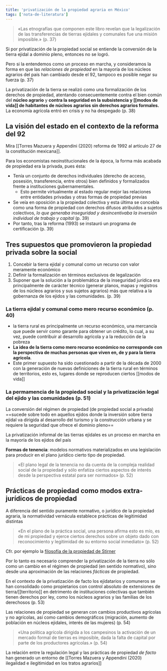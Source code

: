 ```yaml
---
title: 'privatización de la propiedad agraria en México'
tags: ['nota-de-literatura']
---
```


>«Las etnografías que componen este libro revelan que la legalización de las transferencias de tierras ejidales y comunales fue una misión imposible.» (p. 37)

Si por privatización de la propiedad social se entiende la conversión de la tierra ejidal a dominio pleno, entonces no se logró.

Pero si la entendemos como un proceso en marcha, y consideramos la forma en que las *relaciones de propiedad* en la mayoría de los núcleos agrarios del país han cambiado desde el 92, tampoco es posible negar su fuerza (p. 37)

La privatización de la tierra se realizó como una formalización de los derechos de propiedad, atentando consecuentemente contra el bien común del **núcleo agrario** y **contra la seguridad en la subsistencia y [[modos de vida]] de habitantes de núcleos agrarios sin derechos agrarios formales.**  La economía agrícola entró en crisis y no ha despegado (p. 38)

## La visión del estado en el contexto de la reforma del 92

Mira [[Torres Mazuera y Appendini (2020) reforma de 1992 al artículo 27 de la constitución mexicana]].

Para los economistas neoinstitucionales de la época, la forma más acabada de propiedad era la privada, pues ésta:

- Tenía un conjunto de derechos individuales (derecho de acceso, posesión, transferencia, entre otros) bien definidos y formalizados frente a instituciones gubernamentales.
    - Esto permite virtualmente al estado regular mejor las relaciones entre entidades privadas y otras formas de propiedad previas
- Se veía en oposición a la propiedad colectiva y esta última se concebía como una forma de propiedad con derechos difusos atribuidos a sujetos colectivos, *lo que generaba inseguridad y desincentivaba la inversión individual de trabajo y capital* (p. 39)
- Por tanto, tras la reforma  (1993) se instauró un programa de certificación (p. 39)

## Tres supuestos que promovieron la propiedad privada sobre la social

1. Concebir la tierra ejidal y comunal como un recurso con valor meramente económico
2. Definir la formalización en términos exclusivos de legalización
3. Suponer que la solución a la problemática de la inseguridad jurídica era principalmente de carácter técnico (generar planos, mapas y registros de los núcleos agrarios y sus sujetos agrarios) más que relativa a la gobernanza de los ejidos y las comunidades. (p. 39)

### La tierra ejidal y comunal como mero recurso económico (p. 40)

- la tierra rural es principalmente un recurso económico, una mercancía que puede servir como garante para obtener un crédito, lo cual, a su vez, puede contribuir al desarrollo agrícola y a la reducción de la pobreza
- **La idea de la tierra como mero recurso económico no corresponde con la perspectiva de muchas personas que viven en, de y para la tierra agrícola**.
- Este primer supuesto ha sido cuestionado a partir de la década de 2000 con la generación de nuevas definiciones de la tierra rural en términos de territorios, esto es, lugares donde se reproducen ciertos [[modos de vida]]


### La permamencia de la propiedad social y la privatización legal del ejido y las comunidades (p. 51)

La conversión del régimen de propiedad (de propiedad social a privada) ==sucede sobre todo en aquellos ejidos donde la inversión sobre tierra ejidal va dirigida al desarrollo del turismo y la construcción urbana y se requiere la seguridad que ofrece el dominio pleno==

La privatización informal de las tierras ejidales es un proceso en marcha en la mayoría de los ejidos del país

**Formas de tenencia**: modelos normativos materializados en una legislación para producir en el plano jurídico cierto tipo de propiedad.

>«El plano legal de la tenencia no da cuenta de la compleja realidad social de la propiedad y sólo enfatiza ciertos aspectos de interés desde la perspectiva estatal para ser normados» (p. 52)

## Prácticas de propiedad como modos extra-jurídicos de propiedad

A diferencia del sentido puramente normativo, o jurídico de la propiedad agraria, la normatividad vernácula establece prácticas de legitimidad distintas

>«En el plano de la práctica social, una persona afirma esto es mío, es de mi propiedad y ejerce ciertos derechos sobre un objeto dado con reconocimiento y legitimidad de su entorno social inmediato» (p. 52) 

Cfr. por ejemplo la [filosofía de la propiedad de Stirner](https://youtu.be/_5qmDOf5SSk?t=1524)

Por lo tanto es necesario comprender la privatización de la tierra no sólo como un cambio en el régimen de propiedad (en sentido normativo), sino desde una aproximación de las relaciones *fácticas* de propiedad.

En el contexto de la privatización de facto los ejidatarios y comuneros se han consolidado como propietarios con control absoluto de extensiones de tierra/[[territorio]] en detrimento de instituciones colectivas que también tienen derechos por ley, como los núcleos agrarios y las familias de los derechosos (p. 53)

Las relaciones de propiedad se generan con cambios productivos agrícolas y no agrícolas, así como cambios demográficos (migración, aumento de población en núcleos ejidales, interés de las mujeres) (p. 54)

>«Una política agrícola dirigida a los campesinos la activación de un mercado formal de tierras es imposible, dada la falta de capital por parte de los productores agrícolas.» (p. 54)

La relación entre la regulación legal y las prácticas de propiedad *de facto* han generado un entorno de [[Torres Mazuera y Appendini (2020) ilegalidad e ilegitimidad en los tratos agrarios]]